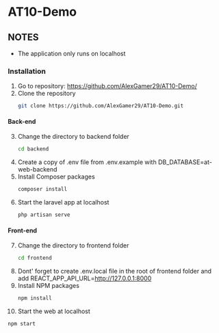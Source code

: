 # AT10-Demo
## NOTES
- The application only runs on localhost

### Installation
1. Go to repository: https://github.com/AlexGamer29/AT10-Demo/
2. Clone the repository
   ```sh
   git clone https://github.com/AlexGamer29/AT10-Demo.git
   ```
#### Back-end
3. Change the directory to backend folder
   ```sh
   cd backend
   ```
4. Create a copy of .env file from .env.example with DB_DATABASE=at-web-backend
5. Install Composer packages
   ```sh
   composer install
   ```
6. Start the laravel app at localhost
   ```sh
   php artisan serve
   ```
   
#### Front-end
7. Change the directory to frontend folder
   ```sh
   cd frontend
   ```
8. Dont' forget to create .env.local file in the root of frontend folder and add REACT_APP_API_URL=http://127.0.0.1:8000
9. Install NPM packages
   ```sh
   npm install
   ```
10. Start the web at localhost
   ```sh
   npm start
   ```

